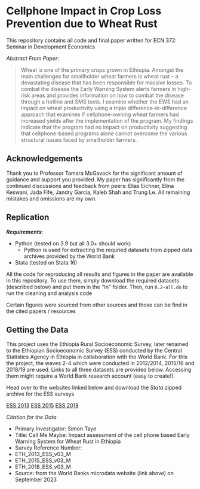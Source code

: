 # Cellphone Impact in Crop Loss Prevention due to Wheat Rust

This repository contains all code and final paper written for ECN 372: Seminar in Development Economics

*Abstract From Paper*:

> Wheat is one of the primary crops grown in Ethiopia. Amongst the main challenges for smallholder wheat farmers is wheat rust – a devastating disease that has been responsible for massive losses. To combat the disease the Early Warning System alerts farmers in high-risk areas and provides information on how to combat the disease through a hotline and SMS texts. I examine whether the EWS had an impact on wheat productivity using a triple difference-in-difference approach that examines if cellphone-owning wheat farmers had increased yields after the implementation of the program. My findings indicate that the program had no impact on productivity suggesting that cellphone-based programs alone cannot overcome the various structural issues faced by smallholder farmers. 

## Acknowledgements

Thank you to Professor Tamara McGavock for the significant amount of guidance and support you provided. My paper has significantly from the continued discussions and feedback from peers: Elias Eichner, Elina Keswani, Jada Fife, Jandry Garcia, Kaleb Shah and Trung Le. All remaining mistakes and omissions are my own.

## Replication

***Requirements***:
- Python (tested on 3.9 but all 3.0+ should work)
    - Python is used for extracting the requried datasets from zipped data archives provided by the World Bank
- Stata (tested on Stata 16)

All the code for reproducing all results and figures in the paper are available in this repository. To use them, simply download the required datasets (described below) and put them in the "In" folder. Then, run `0.2-all.do` to run the cleaning and analysis code

Certain figures were sourced from other sources and those can be find in the cited papers / resources

## Getting the Data

This project uses the Ethiopia Rural Socioeconomic Survey, later renamed to the Ethiopian Socioeconomic Survey (ESS) conducted by the Central Statistics Agency in Ethiopia in collaboration with the World Bank. For this the project, the waves 2-4 which were conducted in 2012/2014, 2015/16 and 2018/19 are used. Links to all three datasets are provided below. Accessing them might require a World Bank research account (easy to create!).

Head over to the websites linked below and download the *Stata* zipped archive for the ESS surveys

[ESS 2013](https://microdata.worldbank.org/index.php/catalog/2247)
[ESS 2015](https://microdata.worldbank.org/index.php/catalog/2783)
[ESS 2018](https://microdata.worldbank.org/index.php/catalog/3823)

*Citation for the Data*
- Primary Investigator: Simon Taye
- Title: Call Me Maybe: Impact assessment of the cell phone based Early Warning System for Wheat Rust in Ethiopia
- Survey Reference Number:
 - ETH_2013_ESS_v03_M 
 - ETH_2015_ESS_v03_M
 - ETH_2018_ESS_v03_M
- Source: from the World Banks microdata website (link above) on September 2023
